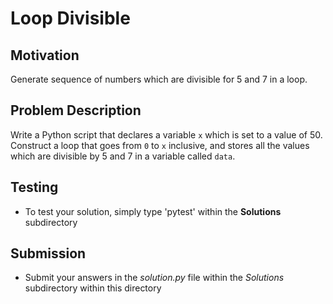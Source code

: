 # Loop Divisible 

## Motivation
Generate sequence of numbers which are divisible for 5 and 7 in a loop.

## Problem Description
Write a Python script that declares a variable `x` which is set to a value of 50.
Construct a loop that goes from `0` to `x` inclusive, and stores all the values which are divisible by 5 and 7 in a variable called `data`. 

## Testing
* To test your solution, simply type 'pytest' within the **Solutions** subdirectory

## Submission
* Submit your answers in the *solution.py* file within the *Solutions* subdirectory within this directory
